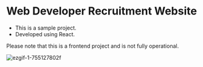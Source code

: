 # Web Developer Recruitment Website

- This is a sample project.
- Developed using React.

Please note that this is a frontend project and is not fully operational.

![ezgif-1-755127802f](https://github.com/senyaGitHub/hot-beans-web/assets/99828334/5adea7c2-229a-4f36-b8d7-32cb9175949d)
